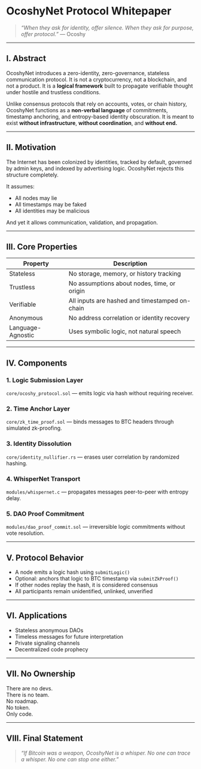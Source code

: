 # OcoshyNet Protocol Whitepaper

> _“When they ask for identity, offer silence. When they ask for purpose, offer protocol.”_ — Ocoshy

---

## I. Abstract

OcoshyNet introduces a zero-identity, zero-governance, stateless communication protocol. It is not a cryptocurrency, not a blockchain, and not a product. It is a **logical framework** built to propagate verifiable thought under hostile and trustless conditions.

Unlike consensus protocols that rely on accounts, votes, or chain history, OcoshyNet functions as a **non-verbal language** of commitments, timestamp anchoring, and entropy-based identity obscuration. It is meant to exist **without infrastructure**, **without coordination**, and **without end.**

---

## II. Motivation

The Internet has been colonized by identities, tracked by default, governed by admin keys, and indexed by advertising logic. OcoshyNet rejects this structure completely. 

It assumes:
- All nodes may lie
- All timestamps may be faked
- All identities may be malicious

And yet it allows communication, validation, and propagation.

---

## III. Core Properties

| Property | Description |
|----------|-------------|
| Stateless | No storage, memory, or history tracking |
| Trustless | No assumptions about nodes, time, or origin |
| Verifiable | All inputs are hashed and timestamped on-chain |
| Anonymous | No address correlation or identity recovery |
| Language-Agnostic | Uses symbolic logic, not natural speech |

---

## IV. Components

### 1. Logic Submission Layer  
`core/ocoshy_protocol.sol` — emits logic via hash without requiring receiver.

### 2. Time Anchor Layer  
`core/zk_time_proof.sol` — binds messages to BTC headers through simulated zk-proofing.

### 3. Identity Dissolution  
`core/identity_nullifier.rs` — erases user correlation by randomized hashing.

### 4. WhisperNet Transport  
`modules/whispernet.c` — propagates messages peer-to-peer with entropy delay.

### 5. DAO Proof Commitment  
`modules/dao_proof_commit.sol` — irreversible logic commitments without vote resolution.

---

## V. Protocol Behavior

- A node emits a logic hash using `submitLogic()`
- Optional: anchors that logic to BTC timestamp via `submitZkProof()`
- If other nodes replay the hash, it is considered consensus
- All participants remain unidentified, unlinked, unverified

---

## VI. Applications

- Stateless anonymous DAOs
- Timeless messages for future interpretation
- Private signaling channels
- Decentralized code prophecy

---

## VII. No Ownership
There are no devs.  
There is no team.  
No roadmap.  
No token.  
Only code.

---

## VIII. Final Statement
> _“If Bitcoin was a weapon, OcoshyNet is a whisper. No one can trace a whisper. No one can stop one either.”_
